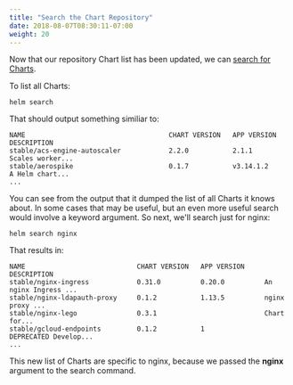 ```yaml
---
title: "Search the Chart Repository"
date: 2018-08-07T08:30:11-07:00
weight: 20
---
```


Now that our repository Chart list has been updated, we can [search for Charts](https://docs.helm.sh/helm/#helm-search).

To list all Charts:

```
helm search
```

That should output something similiar to:

```
NAME                                    CHART VERSION   APP VERSION                     DESCRIPTION                                                 
stable/acs-engine-autoscaler            2.2.0           2.1.1                           Scales worker...
stable/aerospike                        0.1.7           v3.14.1.2                       A Helm chart...
...
```

You can see from the output that it dumped the list of all Charts it knows about.  In some cases that may be useful, but an even more useful search would involve a keyword argument.  So next, we'll search just for nginx:

```
helm search nginx
```

That results in:

```
NAME                            CHART VERSION   APP VERSION     DESCRIPTION                                                 
stable/nginx-ingress            0.31.0          0.20.0          An nginx Ingress ...
stable/nginx-ldapauth-proxy     0.1.2           1.13.5          nginx proxy ...
stable/nginx-lego               0.3.1                           Chart for...
stable/gcloud-endpoints         0.1.2           1               DEPRECATED Develop...
...
```

This new list of Charts are specific to nginx, because we passed the **nginx** argument to the search command.
